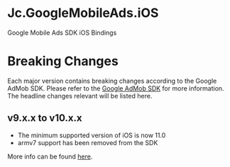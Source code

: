 # Jc.GoogleMobileAds.iOS

Google Mobile Ads SDK iOS Bindings

# Breaking Changes

Each major version contains breaking changes according to the Google AdMob SDK. Please refer to the [Google AdMob SDK](https://developers.google.com/admob/ios/release-notes) for more information.
The headline changes relevant will be listed here.

## v9.x.x to v10.x.x

- The minimum supported version of iOS is now 11.0
- armv7 support has been removed from the SDK

More info can be found [here](https://developers.google.com/admob/ios/migration#migrate_from_v9_to_v10).
